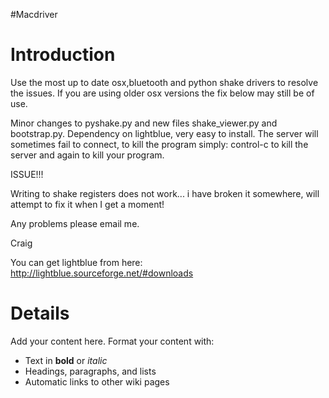 #Macdriver
# Introduction #
 Use the most up to date osx,bluetooth and python shake drivers to resolve the issues. If you are using older osx versions the fix below may still be of use.


Minor changes to pyshake.py and new files shake\_viewer.py and bootstrap.py.
Dependency on lightblue, very easy to install. The server will sometimes
fail to connect, to kill the program simply:
control-c to kill the server and again to kill your program.

ISSUE!!!

Writing to shake registers does not work... i have broken it somewhere, will attempt to fix it when I get a moment!

Any problems please email me.

Craig

You can get lightblue from here:
http://lightblue.sourceforge.net/#downloads


# Details #

Add your content here.  Format your content with:
  * Text in **bold** or _italic_
  * Headings, paragraphs, and lists
  * Automatic links to other wiki pages
